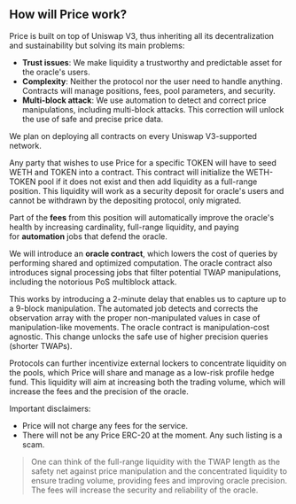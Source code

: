 ## How will Price work?

Price is built on top of Uniswap V3, thus inheriting all its decentralization and sustainability but solving its main problems:

- **Trust issues**: We make liquidity a trustworthy and predictable asset for the oracle's users.
- **Complexity**: Neither the protocol nor the user need to handle anything. Contracts will manage positions, fees, pool parameters, and security.
- **Multi-block attack**: We use automation to detect and correct price manipulations, including multi-block attacks. This correction will unlock the use of safe and precise price data.

We plan on deploying all contracts on every Uniswap V3-supported network.

Any party that wishes to use Price for a specific TOKEN will have to seed WETH and TOKEN into a contract. This contract will initialize the WETH-TOKEN pool if it does not exist and then add liquidity as a full-range position. This liquidity will work as a security deposit for oracle's users and cannot be withdrawn by the depositing protocol, only migrated.

Part of the **fees** from this position will automatically improve the oracle's health by increasing cardinality, full-range liquidity, and paying for **automation** jobs that defend the oracle.

We will introduce an **oracle contract**, which lowers the cost of queries by performing shared and optimized computation. The oracle contract also introduces signal processing jobs that filter potential TWAP manipulations, including the notorious PoS multiblock attack.

This works by introducing a 2-minute delay that enables us to capture up to a 9-block manipulation. The automated job detects and corrects the observation array with the proper non-manipulated values in case of manipulation-like movements. The oracle contract is manipulation-cost agnostic. This change unlocks the safe use of higher precision queries (shorter TWAPs).

Protocols can further incentivize external lockers to concentrate liquidity on the pools, which Price will share and manage as a low-risk profile hedge fund. This liquidity will aim at increasing both the trading volume, which will increase the fees and the precision of the oracle.

Important disclaimers:

- Price will not charge any fees for the service.
- There will not be any Price ERC-20 at the moment. Any such listing is a scam.

> One can think of the full-range liquidity with the TWAP length as the safety net against price manipulation and the concentrated liquidity to ensure trading volume, providing fees and improving oracle precision. The fees will increase the security and reliability of the oracle.
